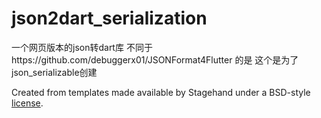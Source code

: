 # json2dart_serialization

一个网页版本的json转dart库 
不同于https://github.com/debuggerx01/JSONFormat4Flutter 
的是 
这个是为了json_serializable创建 

Created from templates made available by Stagehand under a BSD-style
[license](https://github.com/dart-lang/stagehand/blob/master/LICENSE).
